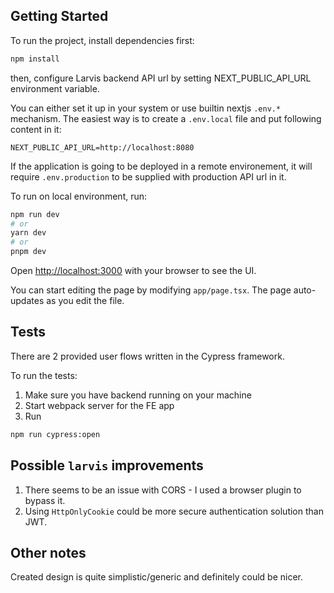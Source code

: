 ## Getting Started

To run the project, install dependencies first:
```bash
npm install
```

then, configure Larvis backend API url by setting NEXT_PUBLIC_API_URL environment variable.

You can either set it up in your system or use builtin nextjs `.env.*` mechanism.
The easiest way is to create a `.env.local` file and put following content in it:
```
NEXT_PUBLIC_API_URL=http://localhost:8080
```
If the application is going to be deployed in a remote environement, it will require  `.env.production` to be supplied with production API url in it.


To run on local environment, run:

```bash
npm run dev
# or
yarn dev
# or
pnpm dev
```

Open [http://localhost:3000](http://localhost:3000) with your browser to see the UI.

You can start editing the page by modifying `app/page.tsx`. The page auto-updates as you edit the file.

## Tests

There are 2 provided user flows written in the Cypress framework.

To run the tests:
1. Make sure you have backend running on your machine
2. Start webpack server for the FE app
3. Run
```bash
npm run cypress:open
```

## Possible `larvis` improvements

1. There seems to be an issue with CORS - I used a browser plugin to bypass it.
2. Using `HttpOnlyCookie` could be more secure authentication solution than JWT.

## Other notes

Created design is quite simplistic/generic and definitely could be nicer.
